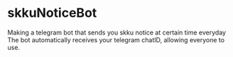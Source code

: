 # skkuNoticeBot
Making a telegram bot that sends you skku notice at certain time everyday
The bot automatically receives your telegram chatID, allowing everyone to use.
